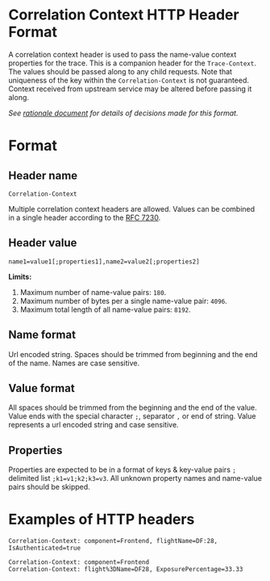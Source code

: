 # Correlation Context HTTP Header Format

A correlation context header is used to pass the name-value context properties for the trace. This is a companion header for the `Trace-Context`. The values should be passed along to any child requests. Note that uniqueness of the key within the `Correlation-Context` is not guaranteed. Context received from upstream service may be altered before passing it along.

*See [rationale document](CORRELATION_CONTEXT_HTTP_HEADER_FORMAT_RATIONALE.md) for details of decisions made for this format.*

# Format

## Header name

`Correlation-Context`

Multiple correlation context headers are allowed. Values can be combined in a single header according to the [RFC 7230](https://tools.ietf.org/html/rfc7230#page-24).

## Header value

`name1=value1[;properties1],name2=value2[;properties2]`

**Limits:**
1. Maximum number of name-value pairs: `180`.
2. Maximum number of bytes per a single name-value pair: `4096`.
3. Maximum total length of all name-value pairs: `8192`.

## Name format

Url encoded string. Spaces should be trimmed from beginning and the end of the name. Names are case sensitive.

## Value format

All spaces should be trimmed from the beginning and the end of the value. Value ends with the special character `;`, separator `,` or end of string. Value represents a url encoded string and case sensitive. 

## Properties

Properties are expected to be in a format of keys & key-value pairs `;` delimited list `;k1=v1;k2;k3=v3`. All unknown property names and name-value pairs should be skipped.

# Examples of HTTP headers

```
Correlation-Context: component=Frontend, flightName=DF:28, IsAuthenticated=true
```

```
Correlation-Context: component=Frontend
Correlation-Context: flight%3DName=DF28, ExposurePercentage=33.33
```
